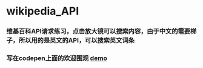 # wikipedia_API

### 维基百科API请求练习，点击放大镜可以搜索内容，由于中文的需要梯子，所以用的是英文的API，可以搜索英文词条


### 写在codepen上面的欢迎围观 [demo](http://codepen.io/xiaopf/full/egKYxY/ )
